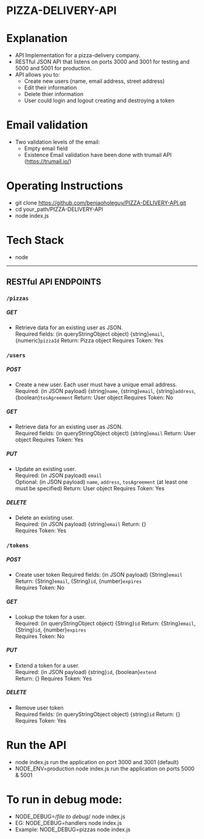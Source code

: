 # PIZZA-DELIVERY-API

# Explanation
  - API Implementation for a pizza-delivery company.
  - RESTful JSON API that listens on ports 3000 and 3001 for testing and 5000 and 5001 for production.
  - API allows you to:
    - Create new users (name, email address, street address)
    - Edit their information
    - Delete thier information
    - User could login and logout creating and destroying a token

# Email validation
  - Two validation levels of the email:
    - Empty email field
    - Existence Email validation have been done with trumail API (https://trumail.io/)

# Operating Instructions
- git clone https://github.com/benjaoholeguy/PIZZA-DELIVERY-API.git
- cd your_path/PIZZA-DELIVERY-API
- node index.js

# Tech Stack
- node

---
## RESTful API ENDPOINTS

### ```/pizzas```

##### GET

- Retrieve data for an existing user as JSON.  
Required fields: (in queryStringObject object) {string}`email`, {numeric}`pizzaId`
Return: Pizza object
Requires Token: Yes

### ```/users```

##### POST

- Create a new user. Each user must have a unique email address.  
Required: (in JSON payload) {string}`name`, {string}`email`, {string}`address`, {boolean}`tosAgreement`
Return: User object
Requires Token: No

##### GET

- Retrieve data for an existing user as JSON.  
Required fields: (in queryStringObject object) {string}`email`
Return: User object
Requires Token: Yes

##### PUT

- Update an existing user.  
Required: (in JSON payload) `email`  
Optional: (in JSON payload) `name`, `address`, `tosAgreement` (at least one must be specified)
Return: User object
Requires Token: Yes

##### DELETE

- Delete an existing user.  
Required: (in JSON payload) {string}`email`
Return: {}  
Requires Token: Yes

### ```/tokens```

##### POST

- Create user token
Required fields: (in JSON payload) {String}`email`
Return: {String}`email`, {String}`id`, {number}`expires`  
Requires Token: No

##### GET

- Lookup the token for a user.  
Required: (in queryStringObject object) {String}`id`
Return: {String}`email`, {String}`id`, {number}`expires`    
Requires Token: No

##### PUT

- Extend a token for a user.  
Required: (in JSON payload) {string}`id`, {boolean}`extend`  
Return: {}
Requires Token: Yes

##### DELETE

- Remove user token  
Required fields: (in queryStringObject object) {string}`id`
Return: {}
Requires Token: Yes

# Run the API
- node index.js run the application on port 3000 and 3001 (default)
- NODE_ENV=production node index.js run the application on ports 5000 & 5001

# To run in debug mode:
- NODE_DEBUG=/*file to debug*/ node index.js
- EG: NODE_DEBUG=handlers node index.js
- Example: NODE_DEBUG=pizzas node index.js
